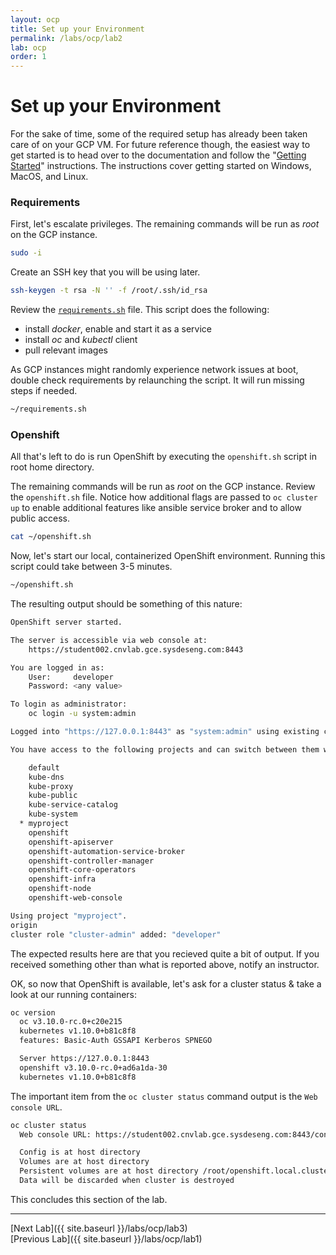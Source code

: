 ```yaml
---
layout: ocp
title: Set up your Environment
permalink: /labs/ocp/lab2
lab: ocp
order: 1
---
```


# Set up your Environment

For the sake of time, some of the required setup has already been taken care of on your GCP VM. For future reference though, the easiest way to get started is to head over to the documentation and follow the "[Getting Started](https://docs.okd.io/latest/getting_started/administrators.html)" instructions. The instructions cover getting started on Windows, MacOS, and Linux.

### Requirements

First, let's escalate privileges. The remaining commands will be run as _root_ on the GCP instance.

```bash
sudo -i
```

Create an SSH key that you will be using later.

```bash
ssh-keygen -t rsa -N '' -f /root/.ssh/id_rsa
```

Review the [`requirements.sh`](https://github.com/kubevirt/kubevirt-tutorial/commits/211ec7ce8c7b4c5f33974d3d1ac9b9e8cd06d3ee/administrator/requirements.sh) file. This script does the following:

- install *docker*, enable and start it as a service
- install *oc* and *kubectl* client
- pull relevant images

As GCP instances might randomly experience network issues at boot, double check requirements by relaunching the script. It will run missing steps if needed.

```bash
~/requirements.sh
```

### Openshift

All that's left to do is run OpenShift by executing the `openshift.sh` script in root home directory.

The remaining commands will be run as _root_ on the GCP instance. Review the `openshift.sh` file. Notice how additional flags are passed to `oc cluster up` to enable additional features like ansible service broker and to allow public access.

```bash
cat ~/openshift.sh
```

Now, let's start our local, containerized OpenShift environment. Running this script could take between 3-5 minutes.

```bash
~/openshift.sh
```

The resulting output should be something of this nature:

```bash
OpenShift server started.

The server is accessible via web console at:
    https://student002.cnvlab.gce.sysdeseng.com:8443

You are logged in as:
    User:     developer
    Password: <any value>

To login as administrator:
    oc login -u system:admin

Logged into "https://127.0.0.1:8443" as "system:admin" using existing credentials.

You have access to the following projects and can switch between them with 'oc project <projectname>':

    default
    kube-dns
    kube-proxy
    kube-public
    kube-service-catalog
    kube-system
  * myproject
    openshift
    openshift-apiserver
    openshift-automation-service-broker
    openshift-controller-manager
    openshift-core-operators
    openshift-infra
    openshift-node
    openshift-web-console

Using project "myproject".
origin
cluster role "cluster-admin" added: "developer"
```

The expected results here are that you recieved quite a bit of output. If you received something other than what is reported above, notify an instructor.

OK, so now that OpenShift is available, let's ask for a cluster status & take a look at our running containers:

```bash
oc version
  oc v3.10.0-rc.0+c20e215
  kubernetes v1.10.0+b81c8f8
  features: Basic-Auth GSSAPI Kerberos SPNEGO

  Server https://127.0.0.1:8443
  openshift v3.10.0-rc.0+ad6a1da-30
  kubernetes v1.10.0+b81c8f8
```

The important item from the `oc cluster status` command output is the `Web console URL`.

```bash
oc cluster status
  Web console URL: https://student002.cnvlab.gce.sysdeseng.com:8443/console/

  Config is at host directory
  Volumes are at host directory
  Persistent volumes are at host directory /root/openshift.local.clusterup/openshift.local.pv
  Data will be discarded when cluster is destroyed
```

This concludes this section of the lab.

---

[Next Lab]({{ site.baseurl }}/labs/ocp/lab3)\
[Previous Lab]({{ site.baseurl }}/labs/ocp/lab1)
